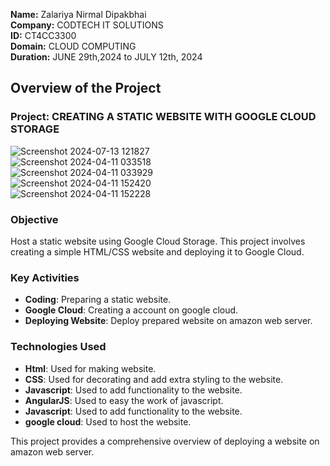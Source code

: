 **Name:** Zalariya Nirmal Dipakbhai  
**Company:** CODTECH IT SOLUTIONS  
**ID:** CT4CC3300  
**Domain:** CLOUD COMPUTING  
**Duration:** JUNE 29th,2024 to JULY 12th, 2024  
  


## Overview of the Project

### Project: CREATING A STATIC WEBSITE WITH GOOGLE CLOUD STORAGE   
![Screenshot 2024-07-13 121827](https://github.com/user-attachments/assets/d429ce19-e8dd-4742-b416-80de1e2f20f5)   
![Screenshot 2024-04-11 033518](https://github.com/user-attachments/assets/b8c23c9d-8ab6-4b71-a2b0-e0f028c0d09d)   
![Screenshot 2024-04-11 033929](https://github.com/user-attachments/assets/a9ef799d-3ecb-4122-9cd2-f2b8b7a56590)   
![Screenshot 2024-04-11 152420](https://github.com/user-attachments/assets/2e77b28f-6bb5-4bdd-afc2-465f33d6977b)   
![Screenshot 2024-04-11 152228](https://github.com/user-attachments/assets/e56f946b-b58e-41d8-aa27-5f0f2d3e97e6)   



### Objective
Host a static website using Google Cloud Storage. This project
involves creating a simple HTML/CSS website and deploying it
to Google Cloud.

### Key Activities
- **Coding**: Preparing a static website.
- **Google Cloud**: Creating a account on google cloud.
- **Deploying Website**: Deploy prepared website on amazon web server.

### Technologies Used
- **Html**: Used for making website.
- **CSS**: Used for decorating and add extra styling to the website.
- **Javascript**: Used to add functionality to the website.   
- **AngularJS**: Used to easy the work of javascript.  
- **Javascript**: Used to add functionality to the website.
- **google cloud**: Used to host the website.   

 

This project provides a comprehensive overview of deploying a website on amazon web server.
